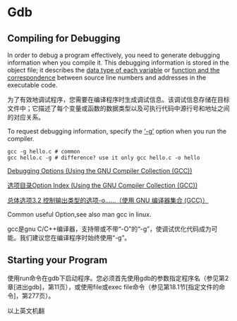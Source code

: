# Gdb

## Compiling for Debugging

In order to debug a program effectively, you need to generate debugging information when you compile it. This debugging information is stored in the object file; it describes the <u>data type of each variable</u> or <u>function and the correspondence</u> between source line numbers and addresses in the executable code.

为了有效地调试程序，您需要在编译程序时生成调试信息。该调试信息存储在目标文件中；它描述了每个变量或函数的数据类型以及可执行代码中源行号和地址之间的对应关系。 

To request debugging information, specify the <u>‘-g’</u> option when you run the compiler.

```shell
gcc -g hello.c # common 
gcc hello.c -g # difference? use it only gcc hello.c -o hello
```

[Debugging Options \(Using the GNU Compiler Collection \(GCC\)\)](https://gcc.gnu.org/onlinedocs/gcc/Debugging-Options.html)

[选项目录Option Index \(Using the GNU Compiler Collection \(GCC\)\)](https://gcc.gnu.org/onlinedocs/gcc/Option-Index.html)

[总体选项3.2 控制输出类型的选项-o......（使用 GNU 编译器集合 \(GCC\)）](https://gcc.gnu.org/onlinedocs/gcc/Overall-Options.html)

Common useful Option,see also man gcc in linux.

gcc是gnu C/C++编译器，支持带或不带“-O”的“-g”，使调试优化代码成为可能。我们建议您在编译程序时始终使用“-g”。

## Starting your Program

使用run命令在gdb下启动程序。您必须首先使用gdb的参数指定程序名（参见第2章[进出gdb]，第11页），或使用file或exec  file命令（参见第18.1节[指定文件的命令]，第277页）。 

以上英文机翻